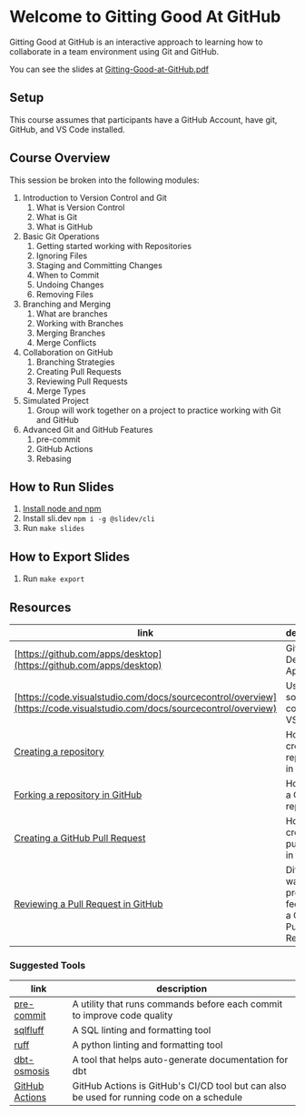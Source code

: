 # Welcome to Gitting Good At GitHub

Gitting Good at GitHub is an interactive approach to learning how to collaborate in a team environment using Git and GitHub.

You can see the slides at [Gitting-Good-at-GitHub.pdf](Gitting-Good-at-GitHub.pdf)

## Setup

This course assumes that participants have a GitHub Account, have git, GitHub, and VS Code installed.

## Course Overview

This session be broken into the following modules:

1. Introduction to Version Control and Git
   1. What is Version Control
   2. What is Git
   3. What is GitHub
2. Basic Git Operations
   1. Getting started working with Repositories
   2. Ignoring Files
   3. Staging and Committing Changes
   4. When to Commit
   5. Undoing Changes
   6. Removing Files
3. Branching and Merging
   1. What are branches
   2. Working with Branches
   3. Merging Branches
   4. Merge Conflicts
4. Collaboration on GitHub
   1. Branching Strategies
   2. Creating Pull Requests
   3. Reviewing Pull Requests
   4. Merge Types
5. Simulated Project
   1. Group will work together on a project to practice working with Git and GitHub
6. Advanced Git and GitHub Features
   1. pre-commit
   2. GitHub Actions
   3. Rebasing

## How to Run Slides

1. [Install node and npm](https://nodejs.org/en/download/)
2. Install sli.dev `npm i -g @slidev/cli`
3. Run `make slides`

## How to Export Slides

1. Run `make export`

## Resources

|link|description|
|-|-|
|[https://github.com/apps/desktop](https://github.com/apps/desktop)|GitHub Desktop Application|
|[https://code.visualstudio.com/docs/sourcecontrol/overview](https://code.visualstudio.com/docs/sourcecontrol/overview)|Using source control in VS Code|
|[Creating a repository](https://docs.github.com/en/repositories/creating-and-managing-repositories/quickstart-for-repositories)|How to create a repository in GitHub|
|[Forking a repository in GitHub](https://docs.github.com/en/pull-requests/collaborating-with-pull-requests/working-with-forks/fork-a-repo#forking-a-repository)|How to fork a GitHub repository|
|[Creating a GitHub Pull Request](https://docs.github.com/en/pull-requests/collaborating-with-pull-requests/proposing-changes-to-your-work-with-pull-requests/creating-a-pull-request)|How to create a pull request in GitHub|
|[Reviewing a Pull Request in GitHub](https://docs.github.com/en/pull-requests/collaborating-with-pull-requests/reviewing-changes-in-pull-requests/reviewing-proposed-changes-in-a-pull-request)|Different ways to provide feedback in a GitHub Pull Request|

### Suggested Tools

|link|description|
|-|-|
|[pre-commit](https://pre-commit.com/)|A utility that runs commands before each commit to improve code quality|
|[sqlfluff](https://docs.sqlfluff.com/en/latest/production/pre_commit.html)|A SQL linting and formatting tool|
|[ruff](https://github.com/astral-sh/ruff)|A python linting and formatting tool|
|[dbt-osmosis](https://github.com/z3z1ma/dbt-osmosis)|A tool that helps auto-generate documentation for dbt|
|[GitHub Actions](https://github.com/features/actions)|GitHub Actions is GitHub's CI/CD tool but can also be used for running code on a schedule|
